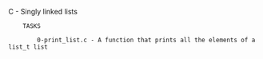 C - Singly linked lists

		TASKS

			0-print_list.c - A function that prints all the elements of a list_t list
